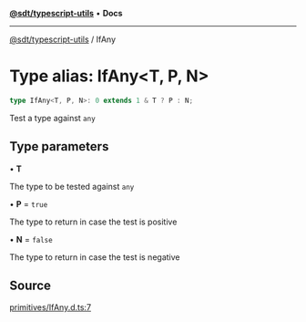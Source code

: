[**@sdt/typescript-utils**](../README.md) • **Docs**

***

[@sdt/typescript-utils](../globals.md) / IfAny

# Type alias: IfAny\<T, P, N\>

```ts
type IfAny<T, P, N>: 0 extends 1 & T ? P : N;
```

Test a type against `any`

## Type parameters

• **T**

The type to be tested against `any`

• **P** = `true`

The type to return in case the test is positive

• **N** = `false`

The type to return in case the test is negative

## Source

[primitives/IfAny.d.ts:7](https://github.com/sylvaindethier/typescript-utils/blob/a7c1caa4efd8bf216b0ba5abb2f97e812641fd67/src/types/primitives/IfAny.d.ts#L7)
